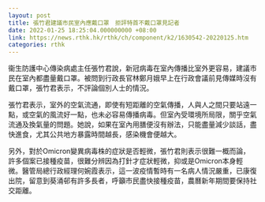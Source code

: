 ```yaml
---
layout: post
title: 張竹君建議市民室內應戴口罩　拒評特首不戴口罩見記者
date: 2022-01-25 18:25:04.000000000 +08:00
link: https://news.rthk.hk/rthk/ch/component/k2/1630542-20220125.htm
categories: rthk
---
```


衞生防護中心傳染病處主任張竹君說，新冠病毒在室內傳播比室外更容易，建議市民在室內都盡量戴口罩。被問到行政長官林鄭月娥早上在行政會議前見傳媒時沒有戴口罩，張竹君表示，不評論個別人士的情況。

張竹君表示，室外的空氣流通，即使有短距離的空氣傳播，人與人之間只要站遠一點，或空氣的風流好一點，也未必容易傳播病毒。但室內受環境所局限，關乎空氣流通及換氣量的問題。她說，如果在室內用膳便沒有辦法，只能盡量減少談話，盡快進食，尤其公共地方暴露時間越長，感染機會便越大。

另外，對於Omicron變異病毒株的症狀是否輕微，張竹君則表示很難一概而論，許多個案已接種疫苗，很難分辨因為打針才症狀輕微，抑或是Omicron本身輕微。醫管局總行政經理何婉霞表示，這一波疫情暫時有一名病人情況嚴重，已康復出院，留意到葵涌邨有許多長者，呼籲市民盡快接種疫苗，農曆新年期間要保持社交距離。
